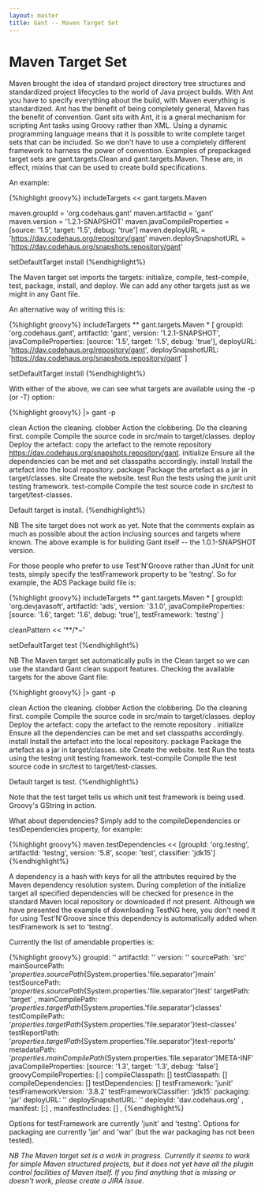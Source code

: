 ```yaml
---
layout: master
title: Gant -- Maven Target Set
---
```


# Maven Target Set

Maven brought the idea of standard project directory tree structures and standardized project lifecycles to
the world of Java project builds. With Ant you have to specify everything about the build, with Maven
everything is standardized. Ant has the benefit of being completely general, Maven has the benefit of
convention. Gant sits with Ant, it is a gneral mechanism for scripting Ant tasks using Groovy rather than
XML. Using a dynamic programming language means that it is possible to write complete target sets that can
be included. So we don't have to use a completely different framework to harness the power of
convention. Examples of prepackaged target sets are gant.targets.Clean and gant.targets.Maven. These are, in
effect, mixins that can be used to create build specifications.

An example:

{%highlight groovy%}
includeTargets << gant.targets.Maven

maven.groupId = 'org.codehaus.gant'
maven.artifactId = 'gant'
maven.version = '1.2.1-SNAPSHOT'
maven.javaCompileProperties = [source: '1.5', target: '1.5', debug: 'true']
maven.deployURL = 'https://dav.codehaus.org/repository/gant'
maven.deploySnapshotURL = 'https://dav.codehaus.org/snapshots.repository/gant'

setDefaultTarget install
{%endhighlight%}

The Maven target set imports the targets: initialize, compile, test-compile,
test, package, install, and deploy. We can add any other targets just as we
might in any Gant file.

An alternative way of writing this is:

{%highlight groovy%}
includeTargets ** gant.targets.Maven * [
    groupId: 'org.codehaus.gant',
    artifactId: 'gant',
    version: '1.2.1-SNAPSHOT',
    javaCompileProperties: [source: '1.5', target: '1.5', debug: 'true'],
    deployURL: 'https://dav.codehaus.org/repository/gant',
    deploySnapshotURL: 'https://dav.codehaus.org/snapshots.repository/gant'
    ]

setDefaultTarget install
{%endhighlight%}

With either of the above, we can see what targets are available using the -p
(or -T) option:

{%highlight groovy%}
|> gant -p

 clean         Action the cleaning.
 clobber       Action the clobbering.  Do the cleaning first.
 compile       Compile the source code in src/main to target/classes.
 deploy        Deploy the artefact: copy the artefact to the remote repository https://dav.codehaus.org/snapshots.repository/gant.
 initialize    Ensure all the dependencies can be met and set classpaths accordingly.
 install       Install the artefact into the local repository.
 package       Package the artefact as a jar in target/classes.
 site          Create the website.
 test          Run the tests using the junit unit testing framework.
 test-compile  Compile the test source code in src/test to target/test-classes.

Default target is install.
{%endhighlight%}

NB The site target does not work as yet. Note that the comments explain as
much as possible about the action inclusing sources and targets where known.
The above example is for building Gant itself -- the 1.0.1-SNAPSHOT version.

For those people who prefer to use Test'N'Groove rather than JUnit for unit
tests, simply specify the testFramework property to be 'testng'. So for
example, the ADS Package build file is:

{%highlight groovy%}
includeTargets ** gant.targets.Maven * [
    groupId: 'org.devjavasoft',
    artifactId: 'ads',
    version: '3.1.0',
    javaCompileProperties: [source: '1.6', target: '1.6', debug: 'true'],
    testFramework: 'testng'
]

cleanPattern << '**/*~'

setDefaultTarget test
{%endhighlight%}

NB The Maven target set automatically pulls in the Clean target so we can use
the standard Gant clean support features. Checking the available targets for
the above Gant file:

{%highlight groovy%}
|> gant -p

 clean         Action the cleaning.
 clobber       Action the clobbering.  Do the cleaning first.
 compile       Compile the source code in src/main to target/classes.
 deploy        Deploy the artefact: copy the artefact to the remote repository .
 initialize    Ensure all the dependencies can be met and set classpaths accordingly.
 install       Install the artefact into the local repository.
 package       Package the artefact as a jar in target/classes.
 site          Create the website.
 test          Run the tests using the testng unit testing framework.
 test-compile  Compile the test source code in src/test to target/test-classes.

Default target is test.
{%endhighlight%}

Note that the test target tells us which unit test framework is being used.
Groovy's GString in action.

What about dependencies? Simply add to the compileDependencies or
testDependencies property, for example:

{%highlight groovy%}
maven.testDependencies << [groupId: 'org.testng', artifactId: 'testng', version: '5.8', scope: 'test', classifier: 'jdk15']
{%endhighlight%}

A dependency is a hash with keys for all the attributes required by the Maven
dependency resolution system. During completion of the initialize target all
specified dependencies will be checked for presence in the standard Maven
local repository or downloaded if not present. Although we have presented the
example of downloading TestNG here, you don't need it for using Test'N'Groove
since this dependency is automatically added when testFramework is set to
'testng'.

Currently the list of amendable properties is:

{%highlight groovy%}
groupId: ''
artifactId: ''
version: ''
sourcePath: 'src'
mainSourcePath: '${properties.sourcePath}${System.properties.'file.separator'}main'
testSourcePath: '${properties.sourcePath}${System.properties.'file.separator'}test'
targetPath: 'target' ,
mainCompilePath: '${properties.targetPath}${System.properties.'file.separator'}classes'
testCompilePath: '${properties.targetPath}${System.properties.'file.separator'}test-classes'
testReportPath: '${properties.targetPath}${System.properties.'file.separator'}test-reports'
metadataPath: '${properties.mainCompilePath}${System.properties.'file.separator'}META-INF'
javaCompileProperties: [source: '1.3', target: '1.3', debug: 'false']
groovyCompileProperties: [:]
compileClasspath: []
testClasspath: []
compileDependencies: []
testDependencies: []
testFramework: 'junit'
testFrameworkVersion: '3.8.2'
testFrameworkClassifier: 'jdk15'
packaging: 'jar'
deployURL: ''
deploySnapshotURL: ''
deployId: 'dav.codehaus.org' ,
manifest: [:] ,
manifestIncludes:  [] ,
{%endhighlight%}

Options for testFramework are currently 'junit' and 'testng'. Options for
packaging are currently 'jar' and 'war' (but the war packaging has not been
tested).

_NB The Maven target set is a work in progress. Currently it seems to work for
simple Maven structured projects, but it does not yet have all the plugin
control facilities of Maven itself. If you find anything that is missing or
doesn't work, please create a JIRA issue._
